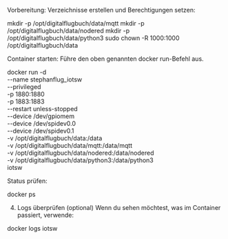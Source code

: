 Vorbereitung:
Verzeichnisse erstellen und Berechtigungen setzen:

mkdir -p /opt/digitalflugbuch/data/mqtt
mkdir -p /opt/digitalflugbuch/data/nodered
mkdir -p /opt/digitalflugbuch/data/python3
sudo chown -R 1000:1000 /opt/digitalflugbuch/data

Container starten: Führe den oben genannten docker run-Befehl aus.

docker run -d \
  --name stephanflug_iotsw \
  --privileged \
  -p 1880:1880 \
  -p 1883:1883 \
  --restart unless-stopped \
  --device /dev/gpiomem \
  --device /dev/spidev0.0 \
  --device /dev/spidev0.1 \
  -v /opt/digitalflugbuch/data:/data \
  -v /opt/digitalflugbuch/data/mqtt:/data/mqtt \
  -v /opt/digitalflugbuch/data/nodered:/data/nodered \
  -v /opt/digitalflugbuch/data/python3:/data/python3 \
  iotsw

Status prüfen:

docker ps

4. Logs überprüfen (optional)
Wenn du sehen möchtest, was im Container passiert, verwende:

docker logs iotsw



